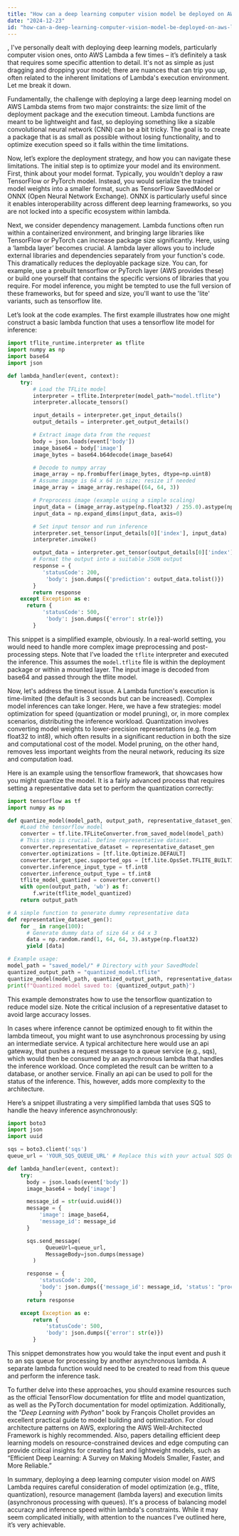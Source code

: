 ```yaml
---
title: "How can a deep learning computer vision model be deployed on AWS Lambda?"
date: "2024-12-23"
id: "how-can-a-deep-learning-computer-vision-model-be-deployed-on-aws-lambda"
---
```


,  I've personally dealt with deploying deep learning models, particularly computer vision ones, onto AWS Lambda a few times – it’s definitely a task that requires some specific attention to detail. It's not as simple as just dragging and dropping your model; there are nuances that can trip you up, often related to the inherent limitations of Lambda's execution environment. Let me break it down.

Fundamentally, the challenge with deploying a large deep learning model on AWS Lambda stems from two major constraints: the size limit of the deployment package and the execution timeout. Lambda functions are meant to be lightweight and fast, so deploying something like a sizable convolutional neural network (CNN) can be a bit tricky. The goal is to create a package that is as small as possible without losing functionality, and to optimize execution speed so it falls within the time limitations.

Now, let’s explore the deployment strategy, and how you can navigate these limitations. The initial step is to optimize your model and its environment. First, think about your model format. Typically, you wouldn't deploy a raw TensorFlow or PyTorch model. Instead, you would serialize the trained model weights into a smaller format, such as TensorFlow SavedModel or ONNX (Open Neural Network Exchange). ONNX is particularly useful since it enables interoperability across different deep learning frameworks, so you are not locked into a specific ecosystem within lambda.

Next, we consider dependency management. Lambda functions often run within a containerized environment, and bringing large libraries like TensorFlow or PyTorch can increase package size significantly. Here, using a ‘lambda layer’ becomes crucial. A lambda layer allows you to include external libraries and dependencies separately from your function's code. This dramatically reduces the deployable package size. You can, for example, use a prebuilt tensorflow or PyTorch layer (AWS provides these) or build one yourself that contains the specific versions of libraries that you require. For model inference, you might be tempted to use the full version of these frameworks, but for speed and size, you'll want to use the 'lite' variants, such as tensorflow lite.

Let’s look at the code examples. The first example illustrates how one might construct a basic lambda function that uses a tensorflow lite model for inference:

```python
import tflite_runtime.interpreter as tflite
import numpy as np
import base64
import json

def lambda_handler(event, context):
    try:
        # Load the TFLite model
        interpreter = tflite.Interpreter(model_path="model.tflite")
        interpreter.allocate_tensors()

        input_details = interpreter.get_input_details()
        output_details = interpreter.get_output_details()

        # Extract image data from the request
        body = json.loads(event['body'])
        image_base64 = body['image']
        image_bytes = base64.b64decode(image_base64)

        # Decode to numpy array
        image_array = np.frombuffer(image_bytes, dtype=np.uint8)
        # Assume image is 64 x 64 in size; resize if needed
        image_array = image_array.reshape((64, 64, 3))

        # Preprocess image (example using a simple scaling)
        input_data = (image_array.astype(np.float32) / 255.0).astype(np.float32)
        input_data = np.expand_dims(input_data, axis=0)

        # Set input tensor and run inference
        interpreter.set_tensor(input_details[0]['index'], input_data)
        interpreter.invoke()

        output_data = interpreter.get_tensor(output_details[0]['index'])
        # Format the output into a suitable JSON output
        response = {
           'statusCode': 200,
            'body': json.dumps({'prediction': output_data.tolist()})
        }
        return response
    except Exception as e:
      return {
           'statusCode': 500,
            'body': json.dumps({'error': str(e)})
        }

```

This snippet is a simplified example, obviously. In a real-world setting, you would need to handle more complex image preprocessing and post-processing steps. Note that I’ve loaded the `tflite` interpreter and executed the inference. This assumes the `model.tflite` file is within the deployment package or within a mounted layer. The input image is decoded from base64 and passed through the tflite model.

Now, let's address the timeout issue. A Lambda function's execution is time-limited (the default is 3 seconds but can be increased). Complex model inferences can take longer. Here, we have a few strategies: model optimization for speed (quantization or model pruning), or, in more complex scenarios, distributing the inference workload. Quantization involves converting model weights to lower-precision representations (e.g. from float32 to int8), which often results in a significant reduction in both the size and computational cost of the model. Model pruning, on the other hand, removes less important weights from the neural network, reducing its size and computation load.

Here is an example using the tensorflow framework, that showcases how you might quantize the model. It is a fairly advanced process that requires setting a representative data set to perform the quantization correctly:

```python
import tensorflow as tf
import numpy as np

def quantize_model(model_path, output_path, representative_dataset_gen):
    #Load the tensorflow model
    converter = tf.lite.TFLiteConverter.from_saved_model(model_path)
    # This step is crucial. Define representative dataset.
    converter.representative_dataset = representative_dataset_gen
    converter.optimizations = [tf.lite.Optimize.DEFAULT]
    converter.target_spec.supported_ops = [tf.lite.OpsSet.TFLITE_BUILTINS_INT8]
    converter.inference_input_type = tf.int8
    converter.inference_output_type = tf.int8
    tflite_model_quantized = converter.convert()
    with open(output_path, 'wb') as f:
        f.write(tflite_model_quantized)
    return output_path

# A simple function to generate dummy representative data
def representative_dataset_gen():
    for _ in range(100):
      # Generate dummy data of size 64 x 64 x 3
      data = np.random.rand(1, 64, 64, 3).astype(np.float32)
      yield [data]

# Example usage:
model_path = "saved_model/" # Directory with your SavedModel
quantized_output_path = "quantized_model.tflite"
quantize_model(model_path, quantized_output_path, representative_dataset_gen)
print(f"Quantized model saved to: {quantized_output_path}")

```

This example demonstrates how to use the tensorflow quantization to reduce model size. Note the critical inclusion of a representative dataset to avoid large accuracy losses.

In cases where inference cannot be optimized enough to fit within the lambda timeout, you might want to use asynchronous processing by using an intermediate service. A typical architecture here would use an api gateway, that pushes a request message to a queue service (e.g., sqs), which would then be consumed by an asynchronous lambda that handles the inference workload. Once completed the result can be written to a database, or another service. Finally an api can be used to poll for the status of the inference. This, however, adds more complexity to the architecture.

Here’s a snippet illustrating a very simplified lambda that uses SQS to handle the heavy inference asynchronously:

```python
import boto3
import json
import uuid

sqs = boto3.client('sqs')
queue_url = 'YOUR_SQS_QUEUE_URL' # Replace this with your actual SQS Queue URL

def lambda_handler(event, context):
    try:
      body = json.loads(event['body'])
      image_base64 = body['image']

      message_id = str(uuid.uuid4())
      message = {
          'image': image_base64,
          'message_id': message_id
      }

      sqs.send_message(
            QueueUrl=queue_url,
            MessageBody=json.dumps(message)
        )

      response = {
          'statusCode': 200,
          'body': json.dumps({'message_id': message_id, 'status': "processing"})
          }
      return response

    except Exception as e:
        return {
            'statusCode': 500,
            'body': json.dumps({'error': str(e)})
        }

```

This snippet demonstrates how you would take the input event and push it to an sqs queue for processing by another asynchronous lambda. A separate lambda function would need to be created to read from this queue and perform the inference task.

To further delve into these approaches, you should examine resources such as the official TensorFlow documentation for tflite and model quantization, as well as the PyTorch documentation for model optimization. Additionally, the *"Deep Learning with Python"* book by François Chollet provides an excellent practical guide to model building and optimization. For cloud architecture patterns on AWS, exploring the AWS Well-Architected Framework is highly recommended. Also, papers detailing efficient deep learning models on resource-constrained devices and edge computing can provide critical insights for creating fast and lightweight models, such as “Efficient Deep Learning: A Survey on Making Models Smaller, Faster, and More Reliable.”

In summary, deploying a deep learning computer vision model on AWS Lambda requires careful consideration of model optimization (e.g., tflite, quantization), resource management (lambda layers) and execution limits (asynchronous processing with queues). It's a process of balancing model accuracy and inference speed within lambda's constraints. While it may seem complicated initially, with attention to the nuances I've outlined here, it’s very achievable.
